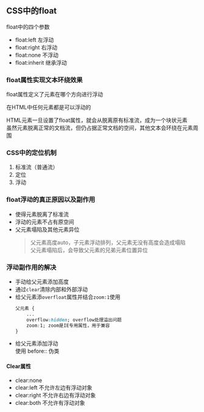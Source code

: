 ## CSS中的float  
float中的四个参数  
- float:left 左浮动  
- float:right 右浮动  
- float:none 不浮动  
- float:inherit 继承浮动  
### float属性实现文本环绕效果  
float属性定义了元素在哪个方向进行浮动  

在HTML中任何元素都是可以浮动的  

HTML元素一旦设置了float属性，就会从脱离原有标准流，成为一个块状元素  
虽然元素脱离正常的文档流，但仍占据正常文档的空间，其他文本会环绕在元素周围  
### CSS中的定位机制  
1. 标准流（普通流）  
2. 定位  
3. 浮动  
### float浮动的真正原因以及副作用  
- 使得元素脱离了标准流  
- 浮动的元素不占有原空间  
- 父元素塌陷及其他元素异位
    > 父元素高度auto，子元素浮动排列，父元素无没有高度会造成塌陷  
    > 父元素塌陷后，会导致父元素的兄弟元素位置异位  

### 浮动副作用的解决  
- 手动给父元素添加高度  
- 通过`clear`清除内部和外部浮动  
- 给父元素添`overfloat`属性并结合`zoom:1`使用  
    ```css
    父元素 {
        ...
        overflow:hidden; overflow处理溢出问题  
        zoom:1; zoom是IE专用属性，用于兼容
    }
    ```
- 给父元素添加浮动   
使用 before:: 伪类
#### Clear属性  
- clear:none  
- clear:left 不允许左边有浮动对象  
- clear:right 不允许右边有浮动对象  
- clear:both 不允许有浮动对象  
